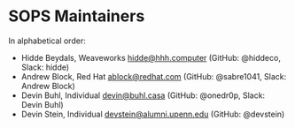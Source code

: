 # SOPS Maintainers

In alphabetical order:

- Hidde Beydals, Weaveworks <hidde@hhh.computer> (GitHub: @hiddeco, Slack: hidde)
- Andrew Block, Red Hat <ablock@redhat.com> (GitHub: @sabre1041, Slack: Andrew Block)
- Devin Buhl, Individual <devin@buhl.casa> (GitHub: @onedr0p, Slack: Devin Buhl)
- Devin Stein, Individual <devstein@alumni.upenn.edu> (GitHub: @devstein)
